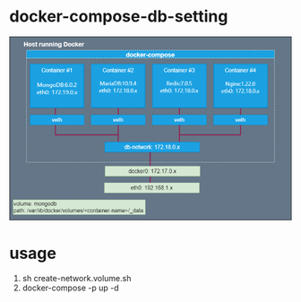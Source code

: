 # docker-compose-db-setting
![my-diagram](./diagram/docker-compose-db-diagram-ver02.png)

# usage
1. sh create-network.volume.sh
2. docker-compose -p <project> up -d
